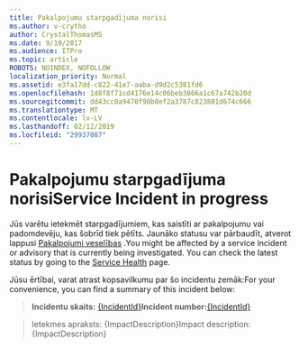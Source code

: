 ```yaml
---
title: Pakalpojumu starpgadījuma norisi
ms.author: v-crytho
author: CrystalThomasMS
ms.date: 9/19/2017
ms.audience: ITPro
ms.topic: article
ROBOTS: NOINDEX, NOFOLLOW
localization_priority: Normal
ms.assetid: e3fa17dd-c822-41e7-aaba-d9d2c5381fd6
ms.openlocfilehash: 1d8f8f71cd4176e14c06beb3866a1c67a742b20d
ms.sourcegitcommit: dd43cc0a9470f98b8ef2a3787c823801d674c666
ms.translationtype: MT
ms.contentlocale: lv-LV
ms.lasthandoff: 02/12/2019
ms.locfileid: "29937087"
---
```

# <a name="service-incident-in-progress"></a><span data-ttu-id="96dd3-102">Pakalpojumu starpgadījuma norisi</span><span class="sxs-lookup"><span data-stu-id="96dd3-102">Service Incident in progress</span></span>

<span data-ttu-id="96dd3-p101">Jūs varētu ietekmēt starpgadījumiem, kas saistīti ar pakalpojumu vai padomdevēju, kas šobrīd tiek pētīts. Jaunāko statusu var pārbaudīt, atverot lappusi [Pakalpojumi veselības](https://admin.microsoft.com/adminportal/home#/servicehealth) .</span><span class="sxs-lookup"><span data-stu-id="96dd3-p101">You might be affected by a service incident or advisory that is currently being investigated. You can check the latest status by going to the [Service Health](https://admin.microsoft.com/adminportal/home#/servicehealth) page.</span></span> 
  
<span data-ttu-id="96dd3-105">Jūsu ērtībai, varat atrast kopsavilkumu par šo incidentu zemāk:</span><span class="sxs-lookup"><span data-stu-id="96dd3-105">For your convenience, you can find a summary of this incident below:</span></span>
  
> <span data-ttu-id="96dd3-106">**Incidentu skaits:** [{IncidentId}](https://admin.microsoft.com/adminportal/home#/servicehealth)</span><span class="sxs-lookup"><span data-stu-id="96dd3-106">**Incident number:**[{IncidentId}](https://admin.microsoft.com/adminportal/home#/servicehealth)</span></span>
    
> <span data-ttu-id="96dd3-107">Ietekmes apraksts: {ImpactDescription}</span><span class="sxs-lookup"><span data-stu-id="96dd3-107">Impact description: {ImpactDescription}</span></span>
    

